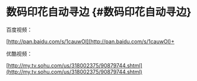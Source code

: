 # 数码印花自动寻边 {#数码印花自动寻边}

百度视频：

[http://pan.baidu.com/s/1cauwOI](http://pan.baidu.com/s/1cauwOI)+

优酷视频：

[http://my.tv.sohu.com/us/318002375/90879744.shtml](http://my.tv.sohu.com/us/318002375/90879744.shtml)

